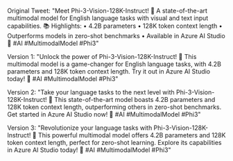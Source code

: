 Original Tweet:
"Meet Phi-3-Vision-128K-Instruct! 🤖 A state-of-the-art multimodal model for English language tasks with visual and text input capabilities. 📚️️️️️ Highlights: • 4.2B parameters • 128K token context length • Outperforms models in zero-shot benchmarks • Available in Azure AI Studio 🚀 #AI #MultimodalModel #Phi3"

Version 1:
"Unlock the power of Phi-3-Vision-128K-Instruct! 🤖 This multimodal model is a game-changer for English language tasks, with 4.2B parameters and 128K token context length. Try it out in Azure AI Studio today! 🚀 #AI #MultimodalModel #Phi3"

Version 2:
"Take your language tasks to the next level with Phi-3-Vision-128K-Instruct! 🤖 This state-of-the-art model boasts 4.2B parameters and 128K token context length, outperforming others in zero-shot benchmarks. Get started in Azure AI Studio now! 🚀 #AI #MultimodalModel #Phi3"

Version 3:
"Revolutionize your language tasks with Phi-3-Vision-128K-Instruct! 🤖 This powerful multimodal model offers 4.2B parameters and 128K token context length, perfect for zero-shot learning. Explore its capabilities in Azure AI Studio today! 🚀 #AI #MultimodalModel #Phi3"